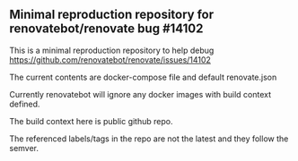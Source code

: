 ## Minimal reproduction repository for renovatebot/renovate bug #14102
This is a minimal reproduction repository to help debug https://github.com/renovatebot/renovate/issues/14102

The current contents are docker-compose file and default renovate.json

Currently renovatebot will ignore any docker images with build context defined.

The build context here is public github repo.

The referenced labels/tags in the repo are not the latest and they follow the semver.
